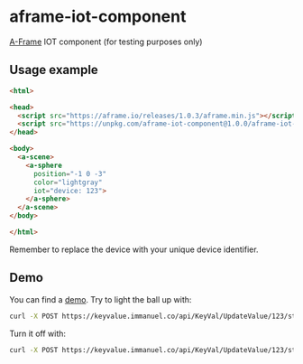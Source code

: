 # aframe-iot-component
[A-Frame](https://aframe.io) IOT component (for testing purposes only)

## Usage example

```html
<html>

<head>
  <script src="https://aframe.io/releases/1.0.3/aframe.min.js"></script>
  <script src="https://unpkg.com/aframe-iot-component@1.0.0/aframe-iot-component.js"></script>
</head>

<body>
  <a-scene>
    <a-sphere
      position="-1 0 -3"
      color="lightgray"
      iot="device: 123">
    </a-sphere>
  </a-scene>
</body>

</html>
```

Remember to replace the device with your unique device identifier.

## Demo

You can find a [demo](https://palmerabollo.github.io/aframe-iot-component/).
Try to light the ball up with:

```bash
curl -X POST https://keyvalue.immanuel.co/api/KeyVal/UpdateValue/123/status/on -H "Content-Length: 0"
```

Turn it off with:
```bash
curl -X POST https://keyvalue.immanuel.co/api/KeyVal/UpdateValue/123/status/off -H "Content-Length: 0"
```
